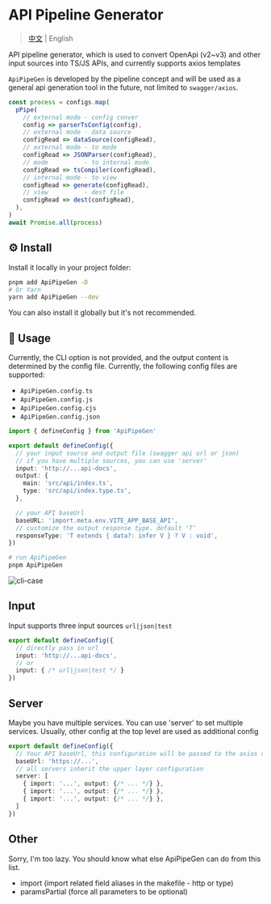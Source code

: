 # API Pipeline Generator

> [中文](./README_CN.md) | English

API pipeline generator, which is used to convert OpenApi (v2~v3) and other input sources into TS/JS APIs, and currently supports axios templates

`ApiPipeGen` is developed by the pipeline concept and will be used as a general api generation tool in the future, not limited to `swagger/axios`.

```ts
const process = configs.map(
  pPipe(
    // external mode - config conver
    config => parserTsConfig(config),
    // external mode - data source
    configRead => dataSource(configRead),
    // external mode - to mode
    configRead => JSONParser(configRead),
    // mode          - to internal mode
    configRead => tsCompiler(configRead),
    // internal mode - to view
    configRead => generate(configRead),
    // view          - dest file
    configRead => dest(configRead),
  ),
)
await Promise.all(process)
```

## ⚙️ Install

Install it locally in your project folder:

```bash
pnpm add ApiPipeGen -D
# Or Yarn
yarn add ApiPipeGen --dev
```

You can also install it globally but it's not recommended.

## 📖 Usage

Currently, the CLI option is not provided, and the output content is determined by the config file. Currently, the following config files are supported:

- `ApiPipeGen.config.ts`
- `ApiPipeGen.config.js`
- `ApiPipeGen.config.cjs`
- `ApiPipeGen.config.json`

```ts
import { defineConfig } from 'ApiPipeGen'

export default defineConfig({
  // your input source and output file (swagger api url or json)
  // if you have multiple sources, you can use 'server'
  input: 'http://...api-docs',
  output: {
    main: 'src/api/index.ts',
    type: 'src/api/index.type.ts',
  },

  // your API baseUrl
  baseURL: 'import.meta.env.VITE_APP_BASE_API',
  // customize the output response type. default 'T'
  responseType: 'T extends { data?: infer V } ? V : void',
})
```

```sh
# run ApiPipeGen
pnpm ApiPipeGen
```

![cli-case](public/case.gif)

## Input

Input supports three input sources `url|json|test`

```ts
export default defineConfig({
  // directly pass in url
  input: 'http://...api-docs',
  // or
  input: { /* url|json|test */ }
})
```

## Server

Maybe you have multiple services. You can use 'server' to set multiple services. Usually, other config at the top level are used as additional config

```ts
export default defineConfig({
  // Your API baseUrl, this configuration will be passed to the axios request
  baseUrl: 'https://...',
  // all servers inherit the upper layer configuration
  server: [
    { import: '...', output: {/* ... */} },
    { import: '...', output: {/* ... */} },
    { import: '...', output: {/* ... */} },
  ]
})
```

## Other

Sorry, I'm too lazy. You should know what else ApiPipeGen can do from this list.

- import (import related field aliases in the makefile - http or type)
- paramsPartial (force all parameters to be optional)
